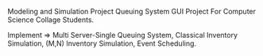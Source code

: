 Modeling and Simulation Project Queuing System GUI Project For Computer Science Collage Students.

Implement => Multi Server-Single Queuing System, Classical Inventory Simulation, (M,N) Inventory Simulation, Event Scheduling.
